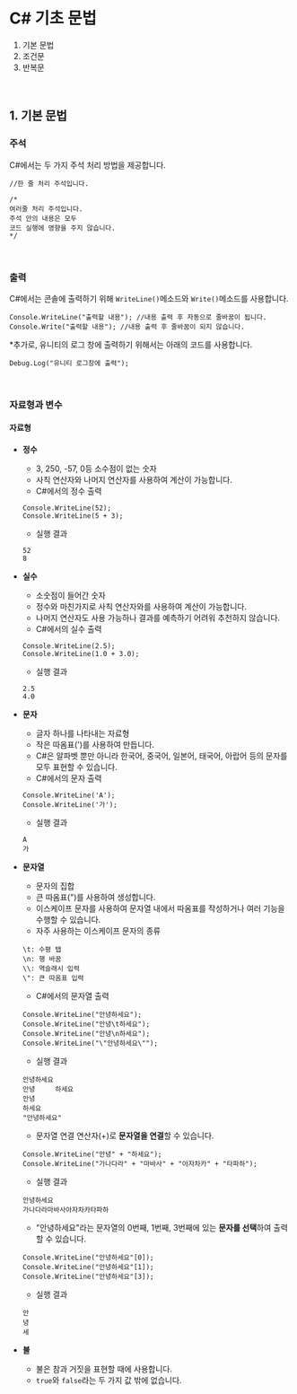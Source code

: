 # C# 기초 문법
1. 기본 문법
2. 조건문
3. 반복문
<br>

## 1. 기본 문법

### 주석
C#에서는 두 가지 주석 처리 방법을 제공합니다.
```
//한 줄 처리 주석입니다.

/*
여러줄 처리 주석입니다.
주석 안의 내용은 모두
코드 실행에 영향을 주지 않습니다.
*/
```
<br>

### 출력
C#에서는 콘솔에 출력하기 위해 `WriteLine()`메소드와 `Write()`메소드를 사용합니다.
```
Console.WriteLine("출력할 내용"); //내용 출력 후 자동으로 줄바꿈이 됩니다.
Console.Write("출력할 내용"); //내용 출력 후 줄바꿈이 되지 않습니다.
```
*추가로, 유니티의 로그 창에 출력하기 위해서는 아래의 코드를 사용합니다.
```
Debug.Log("유니티 로그창에 출력");
```
<br>

### 자료형과 변수
#### 자료형
- **정수**
  - 3, 250, -57, 0등 소수점이 없는 숫자
  - 사칙 연산자와 나머지 연산자를 사용하여 계산이 가능합니다.
  - C#에서의  정수 출력
  ```
  Console.WriteLine(52);
  Console.WriteLine(5 + 3);
  ```
  - 실행 결과
  ```
  52
  8
  ```
    
- **실수**
  - 소숫점이 들어간 숫자
  - 정수와 마친가지로 사칙 연산자와를 사용하여 계산이 가능합니다.
  - 나머지 연산자도 사용 가능하나 결과를 예측하기 어려워 추천하지 않습니다.
  - C#에서의 실수 출력
  ```
  Console.WriteLine(2.5);
  Console.WriteLine(1.0 + 3.0);
  ```
  - 실행 결과
  ```
  2.5
  4.0
  ```

- **문자**
  - 글자 하나를 나타내는 자료형
  - 작은 따옴표(')를 사용하여 만듭니다.
  - C#은 알파벳 뿐만 아니라 한국어, 중국어, 일본어, 태국어, 아랍어 등의 문자를 모두 표현할 수 있습니다.
  - C#에서의 문자 출력
  ```
  Console.WriteLine('A');
  Console.WriteLine('가');
  ```
  - 실행 결과
  ```
  A
  가
  ```

- **문자열**
  - 문자의 집합
  - 큰 따옴표(")를 사용하여 생성합니다.
  - 이스케이프 문자를 사용하여 문자열 내에서 따옴표를 작성하거나 여러 기능을 수행할 수 있습니다.
  - 자주 사용하는 이스케이프 문자의 종류
  ```
  \t: 수평 탭
  \n: 행 바꿈
  \\: 역슬래시 입력
  \": 큰 따옴표 입력
  ```
  - C#에서의 문자열 출력
  ```
  Console.WriteLine("안녕하세요");
  Console.WriteLine("안녕\t하세요");
  Console.WriteLine("안녕\n하세요");
  Console.WriteLine("\"안녕하세요\"");
  ```
  - 실행 결과
  ```
  안녕하세요
  안녕     하세요
  안녕
  하세요
  "안녕하세요"
  ```
  - 문자열 연결 연산자(+)로 **문자열을 연결**할 수 있습니다.
  ```
  Console.WriteLine("안녕" + "하세요");
  Console.WriteLine("가나다라" + "마바사" + "아자차카" + "타파하");
  ```
  - 실행 결과
  ```
  안녕하세요
  가나다라마바사아자차카타파하
  ```
  - "안녕하세요"라는 문자열의 0번째, 1번째, 3번째에 있는 **문자를 선택**하여 출력할 수 있습니다.
  ```
  Console.WriteLine("안녕하세요"[0]);
  Console.WriteLine("안녕하세요"[1]);
  Console.WriteLine("안녕하세요"[3]);
  ```
  - 실행 결과
  ```
  안
  녕
  세
  ```

- **불**
  - 불은 참과 거짓을 표현할 때에 사용합니다.
  - `true`와 `false`라는 두 가지 값 밖에 없습니다.
